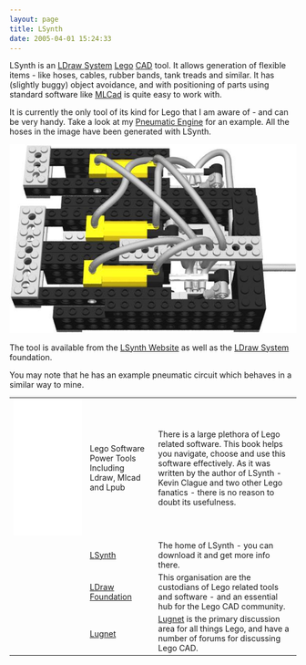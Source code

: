```yaml
---
layout: page
title: LSynth
date: 2005-04-01 15:24:33
---
```

LSynth is an <a href="/wiki/ldraw_system.html" title="The primary system for CAD representation of Lego parts">LDraw System</a> <a href="/wiki/lego.html" title="The best known construction toy">Lego</a> <a href="/wiki/cad.html" title="Computer Aided Design">CAD</a> tool. It allows generation of flexible items - like hoses, cables, rubber bands, tank treads and similar. It has (slightly buggy) object avoidance, and with positioning of parts using standard software like <a href="/wiki/mlcad.html" title="MLCad">MLCad</a> is quite easy to work with.

It is currently the only tool of its kind for Lego that I am aware of - and can be very handy. Take a look at my <a href="/assets/downloads/PneumaticEngineLSynth.mpd">Pneumatic Engine</a> for an example. All the hoses in the image have been generated with LSynth.

![Pneumatic Engine](/galleries/2006-07-09-pneumatic-engine-repost/PneumaticEngineLSynth.jpg)

The tool is available from the <a href="http://lsynth.sourceforge.net/">LSynth Website</a> as well as the <a href="/wiki/ldraw_system.html" title="The primary system for CAD representation of Lego parts">LDraw System</a> foundation.

You may note that he has an example pneumatic circuit which behaves in a similar way to mine.

<table class="normal" id="fancytable_1"> <tr>
<td><iframe style="width:120px;height:240px;" marginwidth="0" marginheight="0" scrolling="no" frameborder="0" src="//ws-eu.amazon-adsystem.com/widgets/q?ServiceVersion=20070822&OneJS=1&Operation=GetAdHtml&MarketPlace=GB&source=ss&ref=as_ss_li_til&ad_type=product_link&tracking_id=orionrobots-21&marketplace=amazon&region=GB&placement=B002FL3NQK&asins=B002FL3NQK&linkId=3fc9fe72c3b9b91d5cbcbd79dbb31d46&show_border=true&link_opens_in_new_window=true"></iframe></td> <td>Lego Software Power Tools Including Ldraw, Mlcad and Lpub</td> <td> There is a large plethora of Lego related software. This book helps you navigate, choose and use this software effectively. As it was written by the author of LSynth - Kevin Clague and two other Lego fanatics - there is no reason to doubt its usefulness.</td></tr>
<tr> <td></td> <td> <a href="http://lsynth.sourceforge.net/">LSynth</a> </td> <td> The home of LSynth - you can download it and get more info there.</td> </tr> <tr> <td></td> <td> <a href="http://www.ldraw.org/">LDraw Foundation</a> </td> <td> This organisation are the custodians of Lego related tools and software - and an essential hub for the Lego CAD community.</td> </tr>
<tr> <td></td> <td> <a href="https://www.lugnet.com/">Lugnet</a> </td> <td> <a href="/wiki/lugnet.html" title="Lego Users Group Network">Lugnet</a> is the primary discussion area for all things Lego, and have a number of forums for discussing Lego CAD.</td> </tr>
</table>
